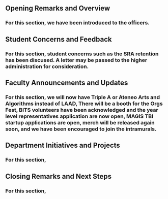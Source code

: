 ## Opening Remarks and Overview 

### For this section, we have been introduced to the officers.

## Student Concerns and Feedback

### For this section, student concerns such as the SRA retention has been discused. A letter may be passed to the higher administration for consideration.

## Faculty Announcements and Updates
    
### For this section, we will now have Triple A or Ateneo Arts and Algorithms instead of LAAD, There will be a booth for the Orgs Fest, BITS volunteers have been acknowledged and the year level representatives application are now open, MAGIS TBI startup applications are open, merch will be released again soon, and we have been encouraged to join the intramurals.

## Department Initiatives and Projects

### For this section,

## Closing Remarks and Next Steps

### For this section,